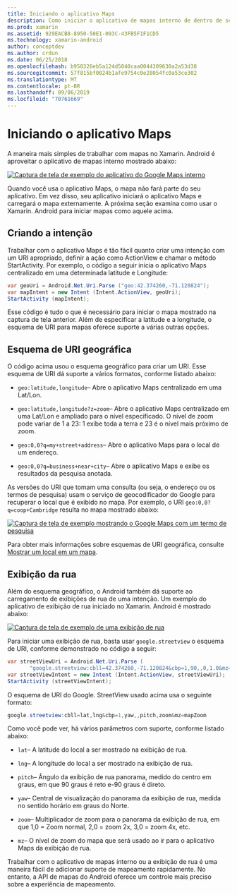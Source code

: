 ```yaml
---
title: Iniciando o aplicativo Maps
description: Como iniciar o aplicativo de mapas interno de dentro de seu aplicativo Xamarin. Android.
ms.prod: xamarin
ms.assetid: 929EACB8-8950-50E1-093C-43FB5F1F1CD5
ms.technology: xamarin-android
author: conceptdev
ms.author: crdun
ms.date: 06/25/2018
ms.openlocfilehash: b950326eb5a124d5040caa0044309630a2a53d38
ms.sourcegitcommit: 57f815bf0024b1afe9754c0e28054fc0a53ce302
ms.translationtype: MT
ms.contentlocale: pt-BR
ms.lasthandoff: 09/06/2019
ms.locfileid: "70761669"
---
```

# <a name="launching-the-maps-application"></a>Iniciando o aplicativo Maps

A maneira mais simples de trabalhar com mapas no Xamarin. Android é aproveitar o aplicativo de mapas interno mostrado abaixo:

[![Captura de tela de exemplo do aplicativo do Google Maps interno](maps-application-images/01-mapsapplication.png)](maps-application-images/01-mapsapplication.png#lightbox)

Quando você usa o aplicativo Maps, o mapa não fará parte do seu aplicativo. Em vez disso, seu aplicativo iniciará o aplicativo Maps e carregará o mapa externamente. A próxima seção examina como usar o Xamarin. Android para iniciar mapas como aquele acima.

## <a name="creating-the-intent"></a>Criando a intenção

Trabalhar com o aplicativo Maps é tão fácil quanto criar uma intenção com um URI apropriado, definir a ação como ActionView e chamar o método StartActivity. Por exemplo, o código a seguir inicia o aplicativo Maps centralizado em uma determinada latitude e Longitude:

```csharp
var geoUri = Android.Net.Uri.Parse ("geo:42.374260,-71.120824");
var mapIntent = new Intent (Intent.ActionView, geoUri);
StartActivity (mapIntent);
```

Esse código é tudo o que é necessário para iniciar o mapa mostrado na captura de tela anterior. Além de especificar a latitude e a longitude, o esquema de URI para mapas oferece suporte a várias outras opções.

## <a name="geo-uri-scheme"></a>Esquema de URI geográfica

O código acima usou o esquema geográfico para criar um URI. Esse esquema de URI dá suporte a vários formatos, conforme listado abaixo:

- `geo:latitude,longitude`&ndash; Abre o aplicativo Maps centralizado em uma Lat/Lon. 

- `geo:latitude,longitude?z=zoom`&ndash; Abre o aplicativo Maps centralizado em uma Lat/Lon e ampliado para o nível especificado. O nível de zoom pode variar de 1 a 23: 1 exibe toda a terra e 23 é o nível mais próximo de zoom.

- `geo:0,0?q=my+street+address`&ndash; Abre o aplicativo Maps para o local de um endereço. 

- `geo:0,0?q=business+near+city`&ndash; Abre o aplicativo Maps e exibe os resultados da pesquisa anotada. 

As versões do URI que tomam uma consulta (ou seja, o endereço ou os termos de pesquisa) usam o serviço de geocodificador do Google para recuperar o local que é exibido no mapa. Por exemplo, o URI `geo:0,0?q=coop+Cambridge` resulta no mapa mostrado abaixo:

[![Captura de tela de exemplo mostrando o Google Maps com um termo de pesquisa](maps-application-images/02-mapsearch.png)](maps-application-images/02-mapsearch.png#lightbox)

Para obter mais informações sobre esquemas de URI geográfica, consulte [Mostrar um local em um mapa](https://developer.android.com/guide/components/intents-common.html#Maps).

## <a name="street-view"></a>Exibição da rua

Além do esquema geográfico, o Android também dá suporte ao carregamento de exibições de rua de uma intenção. Um exemplo do aplicativo de exibição de rua iniciado no Xamarin. Android é mostrado abaixo:

[![Captura de tela de exemplo de uma exibição de rua](maps-application-images/03-streetview.png)](maps-application-images/03-streetview.png#lightbox)

Para iniciar uma exibição de rua, basta usar `google.streetview` o esquema de URI, conforme demonstrado no código a seguir:

```csharp
var streetViewUri = Android.Net.Uri.Parse (
       "google.streetview:cbll=42.374260,-71.120824&cbp=1,90,,0,1.0&mz=20");  
var streetViewIntent = new Intent (Intent.ActionView, streetViewUri);  
StartActivity (streetViewIntent);
```

O esquema de URI do Google. StreetView usado acima usa o seguinte formato:

```csharp
google.streetview:cbll=lat,lng&cbp=1,yaw,,pitch,zoom&mz=mapZoom
```

Como você pode ver, há vários parâmetros com suporte, conforme listado abaixo:

- `lat`&ndash; A latitude do local a ser mostrado na exibição de rua.

- `lng`&ndash; A longitude do local a ser mostrado na exibição de rua.

- `pitch`&ndash; Ângulo da exibição de rua panorama, medido do centro em graus, em que 90 graus é reto e-90 graus é direto.

- `yaw`&ndash; Central de visualização do panorama da exibição de rua, medida no sentido horário em graus do Norte.

- `zoom`&ndash; Multiplicador de zoom para o panorama da exibição de rua, em que 1,0 = Zoom normal, 2,0 = zoom 2x, 3,0 = zoom 4x, etc.

- `mz`&ndash; O nível de zoom do mapa que será usado ao ir para o aplicativo Maps da exibição de rua.

Trabalhar com o aplicativo de mapas interno ou a exibição de rua é uma maneira fácil de adicionar suporte de mapeamento rapidamente. No entanto, a API de mapas do Android oferece um controle mais preciso sobre a experiência de mapeamento.
